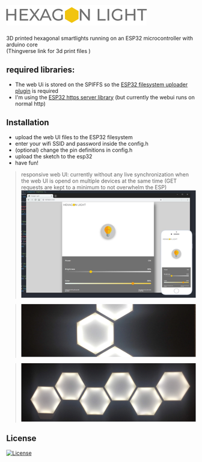 
# <img src="logo.svg" title="webUI screenshot" alt="webUI screenshot">


3D printed  hexagonal smartlights running on an ESP32 microcontroller with arduino core<br/>(Thingverse link for 3d print files )

## required libraries:
- The web Ui is stored on the SPIFFS so the <a href="https://github.com/me-no-dev/arduino-esp32fs-plugin">ESP32 filesystem uploader plugin<a/> is required
- I'm using the <a href="https://github.com/fhessel/esp32_https_server">ESP32 https server library<a/> (but currently the webui runs on normal http)

## Installation

- upload the web UI files to the ESP32 filesystem
- enter your wifi SSID and password inside the config.h
- (optional) change the pin definitions in config.h
- upload the sketch to the esp32
- have fun!

>responsive web UI:  currently without any live synchronization when the web UI is opend on multiple devices at the same time (GET requests are kept to a minimum to not overwhelm the ESP)
![responsive web UI](webui.jpg)

>![photo2](photo2.jpg)

>![photo1](photo.jpg)

## License

[![License](http://img.shields.io/:license-mit-blue.svg?style=flat-square)](http://badges.mit-license.org)

